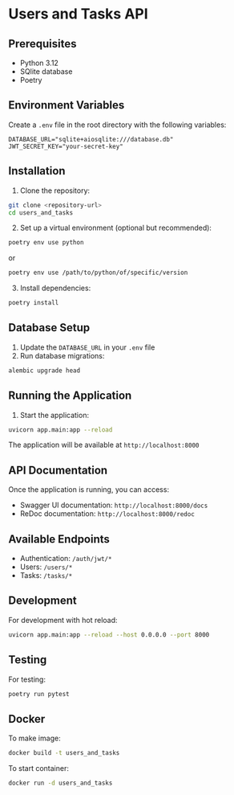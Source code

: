 # Users and Tasks API

## Prerequisites

- Python 3.12
- SQlite database
- Poetry

## Environment Variables

Create a `.env` file in the root directory with the following variables:

```
DATABASE_URL="sqlite+aiosqlite:///database.db"
JWT_SECRET_KEY="your-secret-key"
```

## Installation

1. Clone the repository:
```bash
git clone <repository-url>
cd users_and_tasks
```

2. Set up a virtual environment (optional but recommended):
```bash
poetry env use python
```
or
```bash
poetry env use /path/to/python/of/specific/version
```

3. Install dependencies:
```bash
poetry install
```

## Database Setup

1. Update the `DATABASE_URL` in your `.env` file
2. Run database migrations:
```bash
alembic upgrade head
```

## Running the Application

1. Start the application:
```bash
uvicorn app.main:app --reload
```

The application will be available at `http://localhost:8000`

## API Documentation

Once the application is running, you can access:
- Swagger UI documentation: `http://localhost:8000/docs`
- ReDoc documentation: `http://localhost:8000/redoc`

## Available Endpoints

- Authentication: `/auth/jwt/*`
- Users: `/users/*`
- Tasks: `/tasks/*`

## Development

For development with hot reload:
```bash
uvicorn app.main:app --reload --host 0.0.0.0 --port 8000
```

## Testing

For testing:
```bash
poetry run pytest
```

## Docker
To make image:
```bash
docker build -t users_and_tasks
```
To start container:
```bash
docker run -d users_and_tasks
```